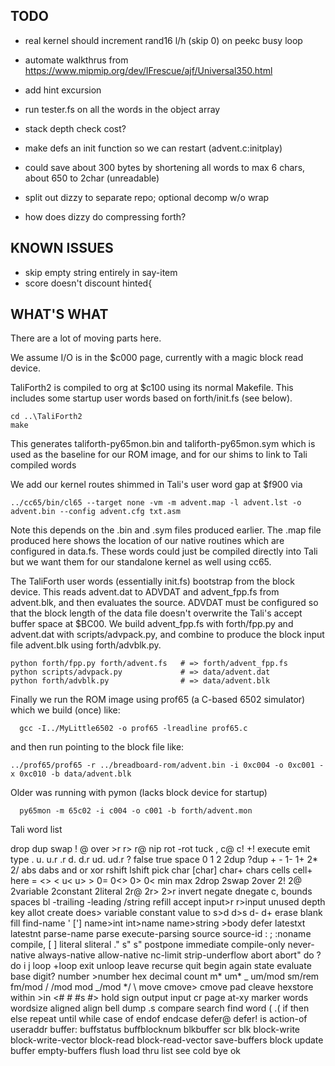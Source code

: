 ## TODO

- real kernel should increment rand16 l/h (skip 0) on peekc busy loop
- automate walkthrus from https://www.mipmip.org/dev/IFrescue/ajf/Universal350.html
- add hint excursion
- run tester.fs on all the words in the object array

- stack depth check cost?
- make defs an init function so we can restart (advent.c:initplay)
- could save about 300 bytes by shortening all words to max 6 chars, about 650 to 2char (unreadable)

- split out dizzy to separate repo; optional decomp w/o wrap
- how does dizzy do compressing forth?

## KNOWN ISSUES

- skip empty string entirely in say-item
- score doesn't discount hinted{

## WHAT'S WHAT

There are a lot of moving parts here.

We assume I/O is in the $c000 page, currently with a magic block read device.

TaliForth2 is compiled to org at $c100 using its normal Makefile. This
includes some startup user words based on forth/init.fs (see below).

    cd ..\TaliForth2
    make

This generates taliforth-py65mon.bin and taliforth-py65mon.sym which is used
as the baseline for our ROM image, and for our shims to link
to Tali compiled words

We add our kernel routes shimmed in Tali's user word gap at $f900
via

    ../cc65/bin/cl65 --target none -vm -m advent.map -l advent.lst -o advent.bin --config advent.cfg txt.asm

Note this depends on the .bin and .sym files produced earlier.
The .map file produced here shows the location of our native routines
which are configured in data.fs. These words could just
be compiled directly into Tali but we want them for our standalone kernel
as well using cc65.

The TaliForth user words (essentially init.fs) bootstrap
from the block device. This reads advent.dat to ADVDAT
and advent_fpp.fs from advent.blk, and then evaluates the source.
ADVDAT must be configured so that the block length of the data file
doesn't overwrite the Tali's accept buffer space at $BC00.
We build advent_fpp.fs with forth/fpp.py and
advent.dat with scripts/advpack.py, and combine to produce
the block input file advent.blk using forth/advblk.py.

    python forth/fpp.py forth/advent.fs   # => forth/advent_fpp.fs
    python scripts/advpack.py             # => data/advent.dat
    python forth/advblk.py                # => data/advent.blk

Finally we run the ROM image using prof65 (a C-based 6502 simulator) which we build (once) like:

      gcc -I../MyLittle6502 -o prof65 -lreadline prof65.c

and then run pointing to the block file like:

    ../prof65/prof65 -r ../breadboard-rom/advent.bin -i 0xc004 -o 0xc001 -x 0xc010 -b data/advent.blk

Older was running with pymon (lacks block device for startup)

      py65mon -m 65c02 -i c004 -o c001 -b forth/advent.mon

Tali word list

drop dup swap ! @ over >r r> r@ nip rot
-rot tuck , c@ c! +! execute emit type . u. u.r .r d. d.r ud. ud.r ? false
true space 0 1 2 2dup ?dup + - 1- 1+ 2* 2/ abs dabs and or xor rshift lshift
pick char [char] char+ chars cells cell+ here = <> < u< u> > 0= 0<> 0> 0< min
max 2drop 2swap 2over 2! 2@ 2variable 2constant 2literal 2r@ 2r> 2>r invert
negate dnegate c, bounds spaces bl -trailing -leading /string refill accept
input>r r>input unused depth key allot create does> variable constant value
to s>d d>s d- d+ erase blank fill find-name ' ['] name>int int>name
name>string >body defer latestxt latestnt parse-name parse execute-parsing
source source-id : ; :noname compile, [ ] literal sliteral ." s" s\" postpone
immediate compile-only never-native always-native allow-native nc-limit
strip-underflow abort abort" do ?do i j loop +loop exit unloop leave recurse
quit begin again state evaluate base digit? number >number hex decimal count
m* um\* _ um/mod sm/rem fm/mod / /mod mod _/mod \*/ \ move cmove> cmove pad
cleave hexstore within >in <# # #s #> hold sign output input cr page at-xy
marker words wordsize aligned align bell dump .s compare search find word (
.( if then else repeat until while case of endof endcase defer@ defer! is
action-of useraddr buffer: buffstatus buffblocknum blkbuffer scr blk
block-write block-write-vector block-read block-read-vector save-buffers
block update buffer empty-buffers flush load thru list see cold bye ok
